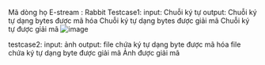 Mã dòng họ E-stream : Rabbit
Testcase1:
  input: Chuỗi ký tự
  output: Chuỗi ký tự dạng bytes được mã hóa
          Chuỗi ký tự dạng bytes được giải mã
          Chuỗi ký tự được giải mã
          ![image](https://github.com/luongphuongtech/ATTT/assets/121532605/481c90e6-633d-4246-9cc5-baada73f1084)

testcase2:
  input: ảnh
  output: file chứa ký tự dạng byte được mã hóa 
          file chứa ký tự dạng byte được giải mã
          Ảnh được giải mã
